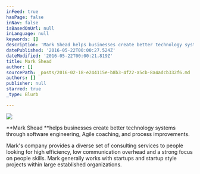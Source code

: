 ```yaml
---
inFeed: true
hasPage: false
inNav: false
isBasedOnUrl: null
inLanguage: null
keywords: []
description: 'Mark Shead helps businesses create better technology systems through software engineering, Agile coaching, and process improvements.'
datePublished: '2016-05-22T00:00:27.524Z'
dateModified: '2016-05-22T00:00:21.819Z'
title: Mark Shead
author: []
sourcePath: _posts/2016-02-18-e244115e-b8b3-4f22-a5cb-8a4adcb332f6.md
authors: []
publisher: null
starred: true
_type: Blurb

---
```

![](https://the-grid-user-content.s3-us-west-2.amazonaws.com/1e80b167-b057-4348-8fb0-74bc20b75b0b.JPG)

**Mark Shead **helps businesses create better technology systems through software engineering, Agile coaching, and process improvements.

Mark's company provides a diverse set of consulting services to people looking for high efficiency, low communication overhead and a strong focus on people skills. Mark generally works with startups and startup style projects within large established organizations.